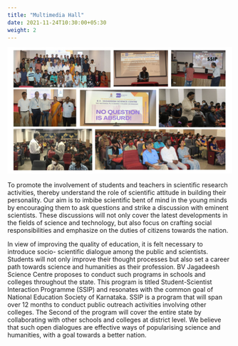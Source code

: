 ```yaml
---
title: "Multimedia Hall"
date: 2021-11-24T10:30:00+05:30
weight: 2
---
```


![Student Scientist Interaction Program](/images/activities/ssip.jpg "Scientists interacting with students")


To promote the involvement of students and teachers in scientific research activities, thereby understand the role of scientific attitude in building their personality. Our aim is to imbibe scientific bent of mind in the young minds by encouraging them to
ask questions and strike a discussion with eminent scientists. These discussions will not
only cover the latest developments in the fields of science and technology, but also focus
on crafting social responsibilities and emphasize on the duties of citizens towards the
nation. 

In view of improving the quality of education, it is felt necessary to introduce socio- scientific dialogue among the public and scientists. Students will not only improve their
thought processes but also set a career path towards science and humanities as their
profession. BV Jagadeesh Science Centre proposes to conduct such programs in schools and
colleges throughout the state. This program is titled Student-Scientist Interaction
Programme (SSIP) and resonates with the common goal of National Education Society of
Karnataka. SSIP is a program that will span over 12 months to conduct public outreach
activities involving other colleges. The Second of the program will cover the entire
state by collaborating with other schools and colleges at district level. We believe that such open dialogues are effective ways of popularising science and
humanities, with a goal towards a better nation. 
